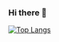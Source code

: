 ### Hi there 👋

[![Top Langs](https://github-readme-stats.vercel.app/api/top-langs/?username=DanyloM73&layout=compact&theme=codeSTACKr        )](https://github.com/anuraghazra/github-readme-stats)
